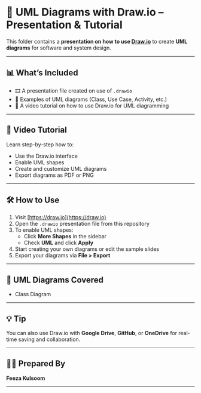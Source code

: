 # 📐 UML Diagrams with Draw.io – Presentation & Tutorial

This folder contains a **presentation on how to use [Draw.io](https://draw.io)** to create **UML diagrams** for software and system design.

---

## 📊 What’s Included

- 🎞️ A presentation file created on use of `.drawio`  
- 📘 Examples of UML diagrams (Class, Use Case, Activity, etc.)  
- 🎥 A video tutorial on how to use Draw.io for UML diagramming

---

## 🎥 Video Tutorial

Learn step-by-step how to:
- Use the Draw.io interface
- Enable UML shapes
- Create and customize UML diagrams
- Export diagrams as PDF or PNG



---

## 🛠 How to Use

1. Visit [https://draw.io](https://draw.io)
2. Open the `.drawio` presentation file from this repository
3. To enable UML shapes:
   - Click **More Shapes** in the sidebar
   - Check **UML** and click **Apply**
4. Start creating your own diagrams or edit the sample slides
5. Export your diagrams via **File > Export**

---

## 📘 UML Diagrams Covered

- Class Diagram  

---

## 💡 Tip

You can also use Draw.io with **Google Drive**, **GitHub**, or **OneDrive** for real-time saving and collaboration.

---

## 👨‍🏫 Prepared By

**Feeza Kulsoom**  


---

